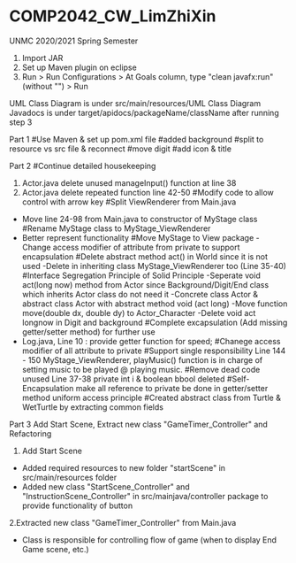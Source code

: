 # COMP2042_CW_LimZhiXin
UNMC 2020/2021 Spring Semester 

1. Import JAR
2. Set up Maven plugin on eclipse
3. Run > Run Configurations > At Goals column, type "clean javafx:run" (without "") > Run

UML Class Diagram is under src/main/resources/UML Class Diagram
Javadocs is under target/apidocs/packageName/className after running step 3

Part 1
#Use Maven & set up pom.xml file
#added background
#split to resource vs src file & reconnect
#move digit
#add icon & title

Part 2
#Continue detailed housekeeping
1. Actor.java delete unused manageInput() function at line 38
2. Actor.java delete repeated function line 42-50
#Modify code to allow control with arrow key
#Split ViewRenderer from Main.java
- Move line 24-98 from Main.java to constructor of MyStage class
#Rename MyStage class to MyStage_ViewRenderer 
- Better represent functionality
#Move MyStage to View package
-Change access modifier of attribute from private to support encapsulation
#Delete abstract method act() in World since it is not used
-Delete in inheriting class MyStage_ViewRenderer too (Line 35-40)
#Interface Segregation Principle of Solid Principle
-Seperate void act(long now) method from Actor since Background/Digit/End class which inherits
Actor class do not need it
-Concrete class Actor & abstract class Actor with abstract method void (act long)
-Move function move(double dx, double dy) to Actor_Character
-Delete void act longnow in Digit and background
#Complete excapsulation (Add missing getter/setter method) for further use 
- Log.java, Line 10 : provide getter function for speed;
#Chanege access modifier of all attribute to private
#Support single responsibility 
Line 144 - 150 MyStage_ViewRenderer, playMusic() function is in charge of setting music to be played @ playing music. 
#Remove dead code unused 
Line 37-38 private int i & boolean bbool deleted
#Self-Encapsulation 
make all reference to private be done in getter/setter method
uniform access principle
#Created abstract class from Turtle & WetTurtle by extracting common fields

Part 3 
Add Start Scene, Extract new class "GameTimer_Controller" and Refactoring

1. Add Start Scene
- Added required resources to new folder "startScene" in src/main/resources folder
- Added new class "StartScene_Controller" and "InstructionScene_Controller" in src/mainjava/controller package to provide functionality of button

2.Extracted new class "GameTimer_Controller" from Main.java
- Class is responsible for controlling flow of game (when to display End Game scene, etc.)

